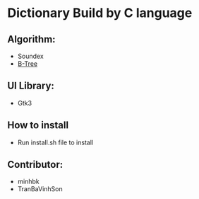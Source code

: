 # Dictionary Build by C language
## Algorithm:
- Soundex
- [B-Tree](https://hydrus.org.uk/doc/bt/html/)

## UI Library:
- Gtk3

## How to install
- Run install.sh file to install

## Contributor:
- minhbk
- TranBaVinhSon
